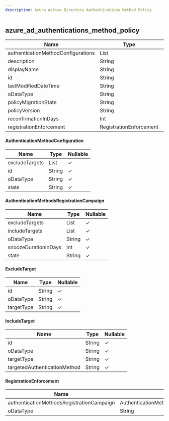 ```yaml
---
description: Azure Active Directory Authentications Method Policy
---
```

azure_ad_authentications_method_policy
--------------------------------------

| **Name**                           | **Type**                                | **Nullable** |
| ---------------------------------- | --------------------------------------- | ------------ |
| authenticationMethodConfigurations | List<AuthenticationMethodConfiguration> | &check;      |
| description                        | String                                  | &check;      |
| displayName                        | String                                  | &check;      |
| id                                 | String                                  | &cross;      |
| lastModifiedDateTime               | String                                  | &check;      |
| oDataType                          | String                                  | &check;      |
| policyMigrationState               | String                                  | &check;      |
| policyVersion                      | String                                  | &check;      |
| reconfirmationInDays               | Int                                     | &check;      |
| registrationEnforcement            | RegistrationEnforcement                 | &check;      |

#### AuthenticationMethodConfiguration
| **Name**       | **Type**            | **Nullable** |
| -------------- | ------------------- | ------------ |
| excludeTargets | List<ExcludeTarget> | &check;      |
| id             | String              | &check;      |
| oDataType      | String              | &check;      |
| state          | String              | &check;      |

#### AuthenticationMethodsRegistrationCampaign
| **Name**             | **Type**            | **Nullable** |
| -------------------- | ------------------- | ------------ |
| excludeTargets       | List<ExcludeTarget> | &check;      |
| includeTargets       | List<IncludeTarget> | &check;      |
| oDataType            | String              | &check;      |
| snoozeDurationInDays | Int                 | &check;      |
| state                | String              | &check;      |

#### ExcludeTarget
| **Name**   | **Type** | **Nullable** |
| ---------- | -------- | ------------ |
| id         | String   | &check;      |
| oDataType  | String   | &check;      |
| targetType | String   | &check;      |

#### IncludeTarget
| **Name**                     | **Type** | **Nullable** |
| ---------------------------- | -------- | ------------ |
| id                           | String   | &check;      |
| oDataType                    | String   | &check;      |
| targetType                   | String   | &check;      |
| targetedAuthenticationMethod | String   | &check;      |

#### RegistrationEnforcement
| **Name**                                  | **Type**                                  | **Nullable** |
| ----------------------------------------- | ----------------------------------------- | ------------ |
| authenticationMethodsRegistrationCampaign | AuthenticationMethodsRegistrationCampaign | &check;      |
| oDataType                                 | String                                    | &check;      |
